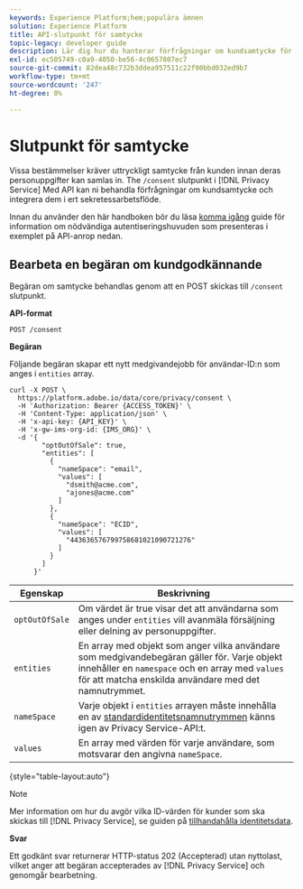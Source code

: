 ```yaml
---
keywords: Experience Platform;hem;populära ämnen
solution: Experience Platform
title: API-slutpunkt för samtycke
topic-legacy: developer guide
description: Lär dig hur du hanterar förfrågningar om kundsamtycke för Experience Cloud-program med Privacy Service-API:t.
exl-id: ec505749-c0a9-4050-be56-4c0657807ec7
source-git-commit: 82dea48c732b3ddea957511c22f90bbd032ed9b7
workflow-type: tm+mt
source-wordcount: '247'
ht-degree: 0%

---
```


# Slutpunkt för samtycke

Vissa bestämmelser kräver uttryckligt samtycke från kunden innan deras personuppgifter kan samlas in. The `/consent` slutpunkt i [!DNL Privacy Service] Med API kan ni behandla förfrågningar om kundsamtycke och integrera dem i ert sekretessarbetsflöde.

Innan du använder den här handboken bör du läsa [komma igång](./getting-started.md) guide för information om nödvändiga autentiseringshuvuden som presenteras i exemplet på API-anrop nedan.

## Bearbeta en begäran om kundgodkännande

Begäran om samtycke behandlas genom att en POST skickas till `/consent` slutpunkt.

**API-format**

```http
POST /consent
```

**Begäran**

Följande begäran skapar ett nytt medgivandejobb för användar-ID:n som anges i `entities` array.

```shell
curl -X POST \
  https://platform.adobe.io/data/core/privacy/consent \
  -H 'Authorization: Bearer {ACCESS_TOKEN}' \
  -H 'Content-Type: application/json' \
  -H 'x-api-key: {API_KEY}' \
  -H 'x-gw-ims-org-id: {IMS_ORG}' \
  -d '{
        "optOutOfSale": true,
        "entities": [
          {
            "nameSpace": "email",
            "values": [
              "dsmith@acme.com",
              "ajones@acme.com"
            ]
          },
          {
            "nameSpace": "ECID",
            "values": [
              "443636576799758681021090721276"
            ]
          }
        ]
      }'
```

| Egenskap | Beskrivning |
| --- | --- |
| `optOutOfSale` | Om värdet är true visar det att användarna som anges under `entities` vill avanmäla försäljning eller delning av personuppgifter. |
| `entities` | En array med objekt som anger vilka användare som medgivandebegäran gäller för. Varje objekt innehåller en `namespace` och en array med `values` för att matcha enskilda användare med det namnutrymmet. |
| `nameSpace` | Varje objekt i `entities` arrayen måste innehålla en av [standardidentitetsnamnutrymmen](./appendix.md#standard-namespaces) känns igen av Privacy Service-API:t. |
| `values` | En array med värden för varje användare, som motsvarar den angivna `nameSpace`. |

{style=&quot;table-layout:auto&quot;}

>[!NOTE]
>
>Mer information om hur du avgör vilka ID-värden för kunder som ska skickas till [!DNL Privacy Service], se guiden på [tillhandahålla identitetsdata](../identity-data.md).

**Svar**

Ett godkänt svar returnerar HTTP-status 202 (Accepterad) utan nyttolast, vilket anger att begäran accepterades av [!DNL Privacy Service] och genomgår bearbetning.
